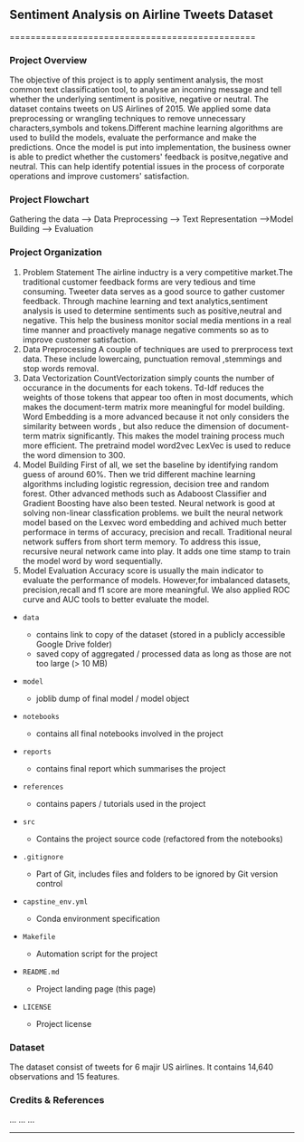 ## Sentiment Analysis on Airline Tweets Dataset
===============================================

### Project Overview  
The objective of this project is to apply sentiment analysis, the most common text classification
tool, to analyse an incoming message and tell whether the underlying sentiment is positive, negative
or neutral. The dataset contains tweets on US Airlines of 2015. We applied some data preprocessing 
or wrangling techniques to remove unnecessary characters,symbols and tokens.Different machine learning
algorithms are used to bulild the models, evaluate the performance and make the predictions. Once 
the model is put into implementation, the business owner is able to predict whether the customers'
feedback is positve,negative and neutral. This can help identify potential issues in the process of 
corporate operations and improve customers' satisfaction.  

### Project Flowchart

Gathering the data --> Data Preprocessing --> Text Representation -->Model Building --> Evaluation 

### Project Organization
1. Problem Statement
The airline inductry is a very competitive market.The traditional customer feedback forms are very 
tedious and time consuming. Tweeter data serves as a good source to gather customer feedback.
Through machine learning and text analytics,sentiment analysis is used to determine sentiments such 
as positive,neutral and negative. This help the business monitor social media mentions in a real time
manner and proactively manage negative comments so as to improve customer satisfaction.
2. Data Preprocessing
A couple of techniques are used to prerprocess text data. These include lowercaing, punctuation removal
,stemmings and stop words removal. 
3. Data Vectorization
CountVectorization simply counts the number of occurance in the documents for each tokens. Td-Idf reduces
the weights of those tokens that appear too often in most documents, which makes the document-term matrix 
more meaningful for model building. 
Word Embedding is a more advanced because it not only considers the similarity between words , but also 
reduce the dimension of document-term matrix significantly. This makes the model training process much
more efficient. The pretraind model word2vec LexVec is used to reduce the word dimension to 300.
4. Model Building
First of all, we set the baseline by identifying random guess of around 60%. Then we trid different 
machine learning algorithms including logistic regression, decision tree and random forest. Other 
advanced methods such as Adaboost Classifier and Gradient Boosting have also been tested. Neural network
is good at solving non-linear classfication problems. we built the neural network model based on the 
Lexvec word embedding and achived much better performace in terms of accuracy, precision and recall. 
Traditional neural network suffers from short term memory. To address this issue, recursive neural network 
came into play. It adds one time stamp to train the model word by word sequentially. 
5. Model Evaluation
Accuracy score is usually the main indicator to evaluate the performance of models. However,for imbalanced 
datasets, precision,recall and f1 score are more meaningful. We also applied ROC curve and AUC tools to 
better evaluate the model.

* `data` 
    - contains link to copy of the dataset (stored in a publicly accessible Google Drive folder)
    - saved copy of aggregated / processed data as long as those are not too large (> 10 MB)

* `model`
    - joblib dump of final model / model object

* `notebooks`
    - contains all final notebooks involved in the project

* `reports`
    - contains final report which summarises the project

* `references`
    - contains papers / tutorials used in the project

* `src`
    - Contains the project source code (refactored from the notebooks)

* `.gitignore`
    - Part of Git, includes files and folders to be ignored by Git version control

* `capstine_env.yml`
    - Conda environment specification

* `Makefile`
    - Automation script for the project

* `README.md`
    - Project landing page (this page)

* `LICENSE`
    - Project license

### Dataset

The dataset consist of tweets for 6 majir US airlines. It contains 14,640 observations and 15 features.

### Credits & References

...
...
...

--------
